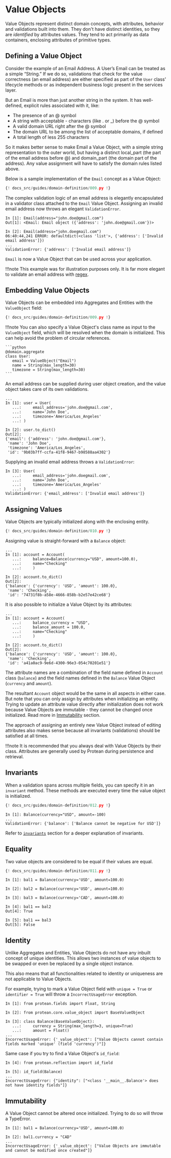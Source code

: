 # Value Objects

Value Objects represent distinct domain concepts, with attributes, behavior and
validations built into them. They don't have distinct identities, so they are
*identified* by attributes values. They tend to act primarily as data
containers, enclosing attributes of primitive types.

## Defining a Value Object

Consider the example of an Email Address. A User’s Email can be treated
as a simple “String.” If we do so, validations that check for the value
correctness (an email address) are either specified as part of the `User`
class' lifecycle methods or as independent business logic present in the
services layer.

But an Email is more than just another string in the system. It has
well-defined, explicit rules associated with it, like:

- The presence of an @ symbol
- A string with acceptable - characters (like . or _) before the @ symbol
- A valid domain URL right after the @ symbol
- The domain URL to be among the list of acceptable domains, if defined
- A total length of less 255 characters

So it makes better sense to make Email a Value Object, with a simple string
representation to the outer world, but having a distinct local_part (the part
of the email address before @) and domain_part (the domain part of the
address). Any value assignment will have to satisfy the domain rules listed
above.

Below is a sample implementation of the `Email` concept as a Value Object:

```python hl_lines="8-38 40-49"
{! docs_src/guides/domain-definition/009.py !}
```

The complex validation logic of an email address is elegantly encapsulated in a
validator class attached to the `Email` Value Object. Assigning an invalid
email address now throws an elegant `ValidationError`.

```shell
In [1]: Email(address="john.doe@gmail.com")
Out[1]: <Email: Email object ({'address': 'john.doe@gmail.com'})>

In [2]: Email(address="john.doegmail.com")
06:40:44,241 ERROR: defaultdict(<class 'list'>, {'address': ['Invalid email address']})
...
ValidationError: {'address': ['Invalid email address']}
```

`Email` is now a Value Object that can be used across your application.

!!!note
    This example was for illustration purposes only. It is far more elegant to
    validate an email address with [regex](https://emailregex.com/).

## Embedding Value Objects

Value Objects can be embedded into Aggregates and Entities with the
`ValueObject` field:

```python hl_lines="54"
{! docs_src/guides/domain-definition/009.py !}
```

!!!note
    You can also specify a Value Object's class name as input to the
    `ValueObject` field, which will be resolved when the domain is initialized.
    This can help avoid the problem of circular references.

    ```python
    @domain.aggregate
    class User:
       email = ValueObject("Email")
       name = String(max_length=30)
       timezone = String(max_length=30)
    ```

An email address can be supplied during user object creation, and the
value object takes care of its own validations.

```shell
...
In [1]: user = User(
   ...:     email_address='john.doe@gmail.com',
   ...:     name='John Doe',
   ...:     timezone='America/Los_Angeles'
   ...: )

In [2]: user.to_dict()
Out[2]: 
{'email': {'address': 'john.doe@gmail.com'},
 'name': 'John Doe',
 'timezone': 'America/Los_Angeles',
 'id': '9b03b7ff-ccfa-41f8-9467-b98588aa4302'}
```

Supplying an invalid email address throws a `ValidationError`:

```shell
In [3]: User(
   ...:     email_address='john.doegmail.com',
   ...:     name='John Doe',
   ...:     timezone='America/Los_Angeles'
   ...: )
ValidationError: {'email_address': ['Invalid email address']}
```

## Assigning Values

Value Objects are typically initialized along with the enclosing entity.

```python hl_lines="14"
{! docs_src/guides/domain-definition/010.py !}
```

Assigning value is straight-forward with a `Balance` object:

```shell
...
In [1]: account = Account(
   ...:     balance=Balance(currency="USD", amount=100.0),
   ...:     name="Checking"
   ...:     )

In [2]: account.to_dict()
Out[2]: 
{'balance': {'currency': 'USD', 'amount': 100.0},
 'name': 'Checking',
 'id': '74731f8b-a58e-4666-858b-b2e57e42ce68'}
```

It is also possible to initialize a Value Object by its attributes:

```shell
...
In [1]: account = Account(
   ...:     balance_currency = "USD",
   ...:     balance_amount = 100.0,
   ...:     name="Checking"
   ...:     )

In [2]: account.to_dict()
Out[2]: 
{'balance': {'currency': 'USD', 'amount': 100.0},
 'name': 'Checking',
 'id': 'a41a0ac9-9e6d-4300-96e3-054c70201e51'}
```

The attribute names are a combination of the field name defined in `Account`
class (`balance`) and the field names defined in the `Balance` Value Object
(`currency` and `amount`).

The resultant `Account` object would be the same in all aspects in either case.
But note that you can only assign by attributes when initializing an
entity. Trying to update an attribute value directly after initialization does
not work because Value Objects are immutable - they cannot be changed once
initialized. Read more in [Immutability](#immutability) section.

The approach of assigning an entirely new Value Object instead of editing
attributes also makes sense because all invariants (validations) should be
satisfied at all times.

!!!note
    It is recommended that you always deal with Value Objects by their class.
    Attributes are generally used by Protean during persistence and retrieval.

## Invariants

When a validation spans across multiple fields, you can specify it in an
`invariant` method. These methods are executed every time the value object is
initialized.

```python hl_lines="13-16"
{! docs_src/guides/domain-definition/012.py !}
```

```shell hl_lines="3"
In [1]: Balance(currency="USD", amount=-100)
...
ValidationError: {'balance': ['Balance cannot be negative for USD']}
```

Refer to [`invariants`](../domain-behavior/invariants.md) section for a
deeper explanation of invariants.

## Equality

Two value objects are considered to be equal if their values are equal.

```python
{! docs_src/guides/domain-definition/011.py !}
```

```shell
In [1]: bal1 = Balance(currency='USD', amount=100.0)

In [2]: bal2 = Balance(currency='USD', amount=100.0)

In [3]: bal3 = Balance(currency='CAD', amount=100.0)

In [4]: bal1 == bal2
Out[4]: True

In [5]: bal1 == bal3
Out[5]: False
```

## Identity

Unlike Aggregates and Entities, Value Objects do not have any inbuilt concept
of unique identities. This allows two instances of value objects to be swapped
or even be replaced by a single object instance.

This also means that all functionalities related to identity or uniqueness
are not applicable to Value Objects.

For example, trying to mark a Value Object field with `unique = True` or
`identifier = True` will throw a `IncorrectUsageError` exception.

<!-- FIXME Remove usage of `BaseValueObject` in the below code snippet -->
```shell
In [1]: from protean.fields import Float, String

In [2]: from protean.core.value_object import BaseValueObject

In [3]: class Balance(BaseValueObject):
   ...:     currency = String(max_length=3, unique=True)
   ...:     amount = Float()
...
IncorrectUsageError: {'_value_object': ["Value Objects cannot contain fields marked 'unique' (field 'currency')"]}
```

Same case if you try to find a Value Object's `id_field`:

```shell
In [4]: from protean.reflection import id_field

In [5]: id_field(Balance)
...
IncorrectUsageError: {"identity": ["<class '__main__.Balance'> does not have identity fields"]}
```

## Immutability

A Value Object cannot be altered once initialized. Trying to do so will throw a TypeError.

```shell
In [1]: bal1 = Balance(currency='USD', amount=100.0)

In [2]: bal1.currency = "CAD"
...
IncorrectUsageError: {'_value_object': ["Value Objects are immutable and cannot be modified once created"]}
```
